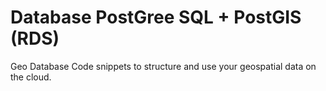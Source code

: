 # Database PostGree SQL + PostGIS (RDS)
Geo Database
Code snippets to structure and use your geospatial data on the cloud. 

